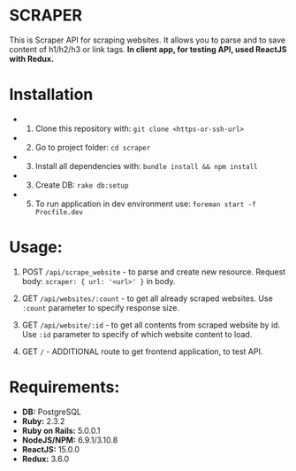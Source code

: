 SCRAPER
=======

This is Scraper API for scraping websites. It allows you to parse and to save content of h1/h2/h3 or link tags.
**In client app, for testing API, used ReactJS with Redux.**

Installation
============

* 1. Clone this repository with: `git clone <https-or-ssh-url>`
* 2. Go to project folder: `cd scraper`
* 3. Install all dependencies with: `bundle install && npm install`
* 3. Create DB: `rake db:setup`
* 5. To run application in dev environment use: `foreman start -f Procfile.dev`

Usage:
======

1. POST `/api/scrape_website` - to parse and create new resource. Request body: `scraper: { url: '<url>' }` in body.

2. GET `/api/websites/:count` - to get all already scraped websites. Use `:count` parameter to specify response size.

3. GET `/api/website/:id` - to get all contents from scraped website by id. Use `:id` parameter to specify of which website content to load.

4. GET `/` - ADDITIONAL route to get frontend application, to test API.

Requirements:
=============

* **DB:** PostgreSQL
* **Ruby:** 2.3.2
* **Ruby on Rails:** 5.0.0.1
* **NodeJS/NPM:** 6.9.1/3.10.8
* **ReactJS:** 15.0.0
* **Redux:** 3.6.0
